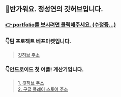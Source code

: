 ## 👋반가워요. 정성연의 깃허브입니다.   
      
### <a href="https://devjsy0897.github.io/devjsy0897/main">👉 portfolio를 보시려면 클릭해주세요. (수정중...) </a>

### 👇팀 프로젝트 베프마켓입니다.
> <a href="https://github.com/sowon-dev/bestPriceMarket">깃허브 주소</a>

### 👇안드로이드 첫 어플! 계산기입니다.      
> <a href="https://github.com/devjsy0897/Cal">1. 깃허브 주소</a>      
> <a href="https://play.google.com/store/apps/details?id=com.jsy.cal&hl=ko">2. 구글 플레이 스토어 주소</a>
